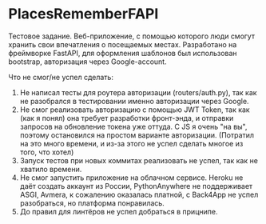 # PlacesRememberFAPI
Тестовое задание.
Веб-приложение, с помощью которого люди смогут хранить свои впечатления о посещаемых местах. 
Разработано на фреймворке FastAPI, для оформления шаблонов был использован bootstrap, авторизация через Google-account. 

Что не смог/не успел сделать: 
 1. Не написал тесты для роутера авторизации (routers/auth.py), так как не разобрался в тестировании именно авторизации через Google.
 2. Не смог реализовать авторизацию с помощью JWT Token, так как (как я понял) она требует разработки фронт-энда, и отправки запросов на обновление токена уже оттуда. С JS я очень "на вы", поэтому остановился на простом варианте авторизации. (Потратил на это много времени, и из-за этого не успел сделать многое из того, что хотел)
 3. Запуск тестов при новых коммитах реализовать не успел, так как не хватило времени.
 4. Не смог запустить приложение на облачном сервисе. Heroku не даёт создать аккаунт из России, PythonAnywhere не поддерживает ASGI, Avmera, к сожалению оказалась платной, с Back4App не успел разобраться, но платформа понравилась. 
 5. До правил для линтёров не успел добраться в прицнипе.
